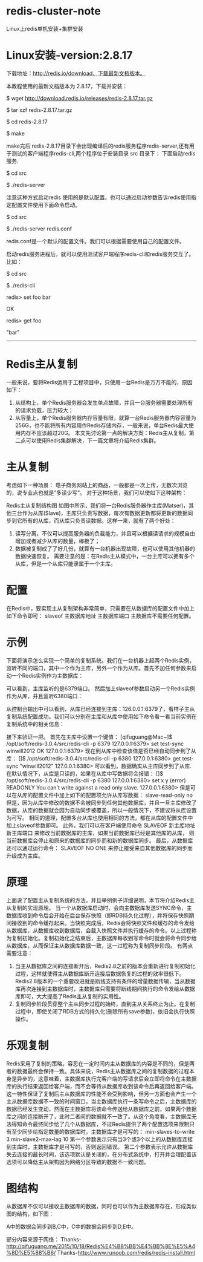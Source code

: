 # redis-cluster-note
Linux上redis单机安装+集群安装
# Linux安装-version:2.8.17

下载地址：http://redis.io/download，下载最新文档版本。

本教程使用的最新文档版本为 2.8.17，下载并安装：

$ wget http://download.redis.io/releases/redis-2.8.17.tar.gz

$ tar xzf redis-2.8.17.tar.gz

$ cd redis-2.8.17

$ make

make完后 redis-2.8.17目录下会出现编译后的redis服务程序redis-server,还有用于测试的客户端程序redis-cli,两个程序位于安装目录 src 目录下：
下面启动redis服务.

$ cd src

$ ./redis-server

注意这种方式启动redis 使用的是默认配置。也可以通过启动参数告诉redis使用指定配置文件使用下面命令启动。

$ cd src

$ ./redis-server redis.conf

redis.conf是一个默认的配置文件。我们可以根据需要使用自己的配置文件。

启动redis服务进程后，就可以使用测试客户端程序redis-cli和redis服务交互了。 比如：

$ cd src

$ ./redis-cli

redis> set foo bar

OK

redis> get foo

"bar"

**************************************************************************
# Redis主从复制
一般来说，要将Redis运用于工程项目中，只使用一台Redis是万万不能的，原因如下：
  1. 从结构上，单个Redis服务器会发生单点故障，并且一台服务器需要处理所有的请求负载，压力较大；
  2. 从容量上，单个Redis服务器内存容量有限，就算一台Redis服务器内容容量为256G，也不能将所有内容用作Redis存储内存，一般来说，单台Redis最大使用内存不应该超过20G。
本文先讨论第一点的解决方案：Redis主从复制，第二点可以使用Redis集群解决，下一篇文章将介绍Redis集群。
# 主从复制
考虑如下一种场景：
电子商务网站上的商品，一般都是一次上传，无数次浏览的，说专业点也就是”多读少写”。
对于这种场景，我们可以使如下这种架构：

Redis主从复制结构图
如图中所示，我们将一台Redis服务器作主库(Matser)，其他三台作为从库(Slave)，主库只负责写数据，每次有数据更新都将更新的数据同步到它所有的从库，而从库只负责读数据。这样一来，就有了两个好处：
  1. 读写分离，不仅可以提高服务器的负载能力，并且可以根据读请求的规模自由增加或者减少从库的数量，棒极了；
  2. 数据被复制成了了好几份，就算有一台机器出现故障，也可以使用其他机器的数据快速恢复。
需要注意的是：在Redis主从模式中，一台主库可以拥有多个从库，但是一个从库只能隶属于一个主库。
# 配置
在Redis中，要实现主从复制架构非常简单，只需要在从数据库的配置文件中加上如下命令即可：
slaveof 主数据库地址 主数据库端口
主数据库不需要任何配置。
# 示例
下面将演示怎么实现一个简单的复制系统。我们在一台机器上起两个Redis实例，监听不同的端口，其中一个作为主库，另外一个作为从库。首先不加任何参数来启动一个Redis实例作为主数据库：


可以看到，主库监听的是6379端口。
然后加上slaveof参数启动另一个Redis实例作为从库，并且监听6380端口：


从控制台输出中可以看到，从库已经连接到主库：126.0.0.1:6379了，看样子主从复制系统配置成功。我们可以分别在主库和从库中使用如下命令看一看当前实例在复制系统中的相关信息：

接下来验证一把。
首先在主库中设置一个键值：
[qifuguang@Mac~]$ /opt/soft/redis-3.0.4/src/redis-cli -p 6379
127.0.0.1:6379> set test-sync winwill2012
OK
127.0.0.1:6379>
现在到从库中检查该值是否已经自动同步到了从库：
[]$ /opt/soft/redis-3.0.4/src/redis-cli -p 6380
127.0.0.1:6380> get test-sync
"winwill2012"
127.0.0.1:6380>
可以看到，数据确实从主库同步到了从库.
在默认情况下，从库是只读的，如果在从库中写数据将会报错：
[]$ /opt/soft/redis-3.0.4/src/redis-cli -p 6380
127.0.0.1:6380> set x y
(error) READONLY You can't write against a read only slave.
127.0.0.1:6380>
但是可以在从库的配置文件中加上如下的配置项允许从库写数据：
slave-read-only no
但是，因为从库中修改的数据不会被同步到任何其他数据库，并且一旦主库修改了数据，从库的数据就会因为自动同步被覆盖，所以一般情况下，不建议将从库设置为可写。
相同的道理，配置多台从库也使用相同的方法，都在从库的配置文件中加上slaveof参数即可。
此外，我们可以在客户端使用命令
SLAVEOF 新主库地址 新主库端口
来修改当前数据库的主库，如果当前数据库已经是其他库的从库， 则当前数据库会停止和原来的数据库的同步而和新的数据库同步。
最后，从数据库还可以通过运行命令：
SLAVEOF NO ONE
来停止接受来自其他数据库的同步而升级成为主库。
# 原理
上面说了配置主从复制系统的方法，并且举例例子详细说明，本节将介绍Redis主从复制的实现原理。
当一个从数据库启动时，会向主数据库发送SYNC命令，主数据库收到命令后会开始在后台保存快照（即RDB持久化过程），并将保存快照期间接收到的命令缓存起来。当快照完成后，Redis会将快照文件和缓存的命令发给从数据库，从数据库收到数据后，会载入快照文件并执行缓存的命令。以上过程称为复制初始化。复制初始化之结束后，主数据库每收到写命令时就会将命令同步给从数据库，从而保证主从数据库数据一致，这一过程称为复制同步阶段。
有两点需要注意：
  1. 当主从数据库之间的连接断开后，Redis2.8之前的版本会重新进行复制初始化过程，这样就使得主从数据库断开连接后数据恢复的过程的效率很低下。Redis2.8版本的一个重要改进就是断线支持有条件的增量数据传输，当从数据库再次连接到主数据库时，主数据库只需要将断线期间执行的命令发给从数据库即可，大大提高了Redis主从复制的实用性。
  2. 复制同步阶段贯穿整个主从同步过程的始终，直到主从关系终止为止。在复制过程中，即使关闭了RDB方式的持久化(删除所有save参数)，依旧会执行快照操作。
# 乐观复制
Redis采用了复制的策略。容忍在一定时间内主从数据库的内容是不同的，但是两者的数据最终会保持一致。具体来说，Redis主从数据库之间的复制数据的过程本身是异步的，这意味着，主数据库执行完客户端的写请求后会立即将命令在主数据库的执行结果返回给客户端，而不会等待从数据库收到该命令后再返回给客户端。这一特性保证了复制后主从数据库的性能不会受到影响，但另一方面也会产生一个主从数据库数据不一致的时间窗口，当主数据库执行一条写命令之后，主数据库的数据已经发生变动，然而在主数据库将该命令传送给从数据库之前，如果两个数据库之间的连接断开了，此时二者间的数据就不一致了。从这个角度看，主数据库无法得知命令最终同步给了几个从数据库，不过Redis提供了两个配置选项来限制只有至少同步给指定数量的数据库时，主数据库才是可写的：
min-slaves-to-write 3
min-slave2-max-lag 10
第一个参数表示只有当3个或3个以上的从数据库连接到主库时，主数据库才是可写的，否则返回错误。
第二个参数表示允许从数据库失去连接的最长时间，该选项默认是关闭的，在分布式系统中，打开并合理配置该选项可以降低主从架构因为网络分区导致的数据不一致问题。
# 图结构
从数据库不仅可以接收主数据库的数据，同时也可以作为主数据库存在，形成类似图的结构，如下图：


A中的数据会同步到B,C中，C中的数据会同步到D,E中。

部分内容来源于网络：
Thanks-http://qifuguang.me/2015/10/18/Redis%E4%B8%BB%E4%BB%8E%E5%A4%8D%E5%88%B6/
Thanks-http://www.runoob.com/redis/redis-install.html
